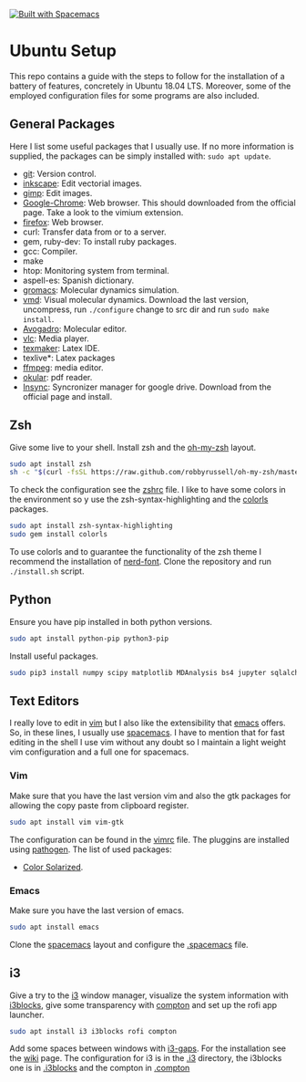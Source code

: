 [![Built with Spacemacs](https://cdn.rawgit.com/syl20bnr/spacemacs/442d025779da2f62fc86c2082703697714db6514/assets/spacemacs-badge.svg)](http://spacemacs.org)
# Ubuntu Setup

This repo contains a guide with the steps to follow for the installation of a
battery of features, concretely in Ubuntu 18.04 LTS. Moreover, some of the
employed configuration files for some programs are also included.

## General Packages

Here I list some useful packages that I usually use. If no more information is
supplied, the packages can be simply installed with: `sudo apt update`.

- [git](https://git-scm.com/ "git"): Version control.
- [inkscape](https://inkscape.org): Edit vectorial images.
- [gimp](https://gimp.org): Edit images.
- [Google-Chrome](https://www.google.com.mx/chrome/): Web browser. This should
  downloaded from the official page. Take a look to the vimium extension.
- [firefox](https://www.mozilla.org/es-ES/firefox/): Web browser.
- curl: Transfer data from or to a server.
- gem, ruby-dev: To install ruby packages.
- gcc: Compiler.
- make
- htop: Monitoring system from terminal.
- aspell-es: Spanish dictionary.
- [gromacs](http://www.gromacs.org/): Molecular dynamics simulation.
- [vmd](http://www.ks.uiuc.edu/Development/Download/download.cgi?PackageName=VMD):
Visual molecular dynamics. Download the last version, uncompress, run
`./configure` change to src dir and run `sudo make install`.
- [Avogadro](https://avogadro.cc/): Molecular editor.
- [vlc](https://www.videolan.org/vlc/index.es.html): Media player.
- [texmaker](http://www.xm1math.net/texmaker/): Latex IDE.
- texlive*: Latex packages
- [ffmpeg](https://www.ffmpeg.org/): media editor.
- [okular](https://okular.kde.org/): pdf reader.
- [Insync](https://www.insynchq.com/): Syncronizer manager for google drive.
  Download from the official page and install.

## Zsh

Give some live to your shell. Install zsh and the [oh-my-zsh](http://ohmyz.sh/)
layout.

``` bash
sudo apt install zsh
sh -c "$(curl -fsSL https://raw.github.com/robbyrussell/oh-my-zsh/master/tools/install.sh)"
```

To check the configuration see the [zshrc](.zshrc) file. I like to have some
colors in the environment so y use the zsh-syntax-highlighting and the
[colorls](https://github.com/athityakumar/colorls) packages.

``` bash
sudo apt install zsh-syntax-highlighting
sudo gem install colorls
```

To use colorls and to guarantee the functionality of the zsh theme I recommend
the installation of [nerd-font](http://nerdfonts.com/). Clone the repository and
run `./install.sh` script.

## Python

Ensure you have pip installed in both python versions.

``` bash
sudo apt install python-pip python3-pip
```

Install useful packages.

``` bash
sudo pip3 install numpy scipy matplotlib MDAnalysis bs4 jupyter sqlalchemy cython IPython django powerline-status pylint
```

## Text Editors

I really love to edit in [vim](https://vim.org) but I also like the
extensibility that [emacs](https://www.gnu.org/software/emacs/) offers. So, in
these lines, I usually use [spacemacs](http://spacemacs.org/). I have to mention
that for fast editing in the shell I use vim without any doubt so I maintain a
light weight vim configuration and a full one for spacemacs.

### Vim

Make sure that you have the last version vim and also the gtk packages for
allowing the copy paste from clipboard register.

``` bash
sudo apt install vim vim-gtk
```

The configuration can be found in the [vimrc](.vimrc) file. The pluggins are
installed using [pathogen](https://github.com/tpope/vim-pathogen). The list of
used packages:

- [Color Solarized](https://github.com/altercation/vim-colors-solarized).

### Emacs

Make sure you have the last version of emacs.

``` bash
sudo apt install emacs
```

Clone the [spacemacs](http://spacemacs.org) layout and configure the
[.spacemacs](.spacemacs) file.

## i3

Give a try to the [i3](https://i3wm.org/) window manager, visualize the system
information with [i3blocks](https://github.com/vivien/i3blocks), give some
transparency with [compton](https://github.com/chjj/compton) and set up the rofi
app launcher.

``` bash
sudo apt install i3 i3blocks rofi compton
```

Add some spaces between windows with
[i3-gaps](https://github.com/Airblader/i3/wiki/Compiling-&-Installing). For the
installation see the
[wiki](https://github.com/Airblader/i3/wiki/Compiling-&-Installing) page. The
configuration for i3 is in the [.i3](.i3) directory, the i3blocks one is in
[.i3blocks](.i3blocks.conf) and the compton in [.compton](.compton.conf)
